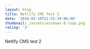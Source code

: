 ```yaml
---
layout: blog
title: Netlify CMS Test 2
date: '2018-03-10T21:55:39-06:00'
thumbnail: /assets/windows-8-logo.png
rating: '3'
---
```

Netlify CMS test 2
